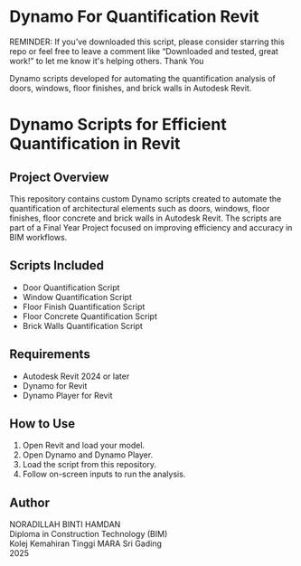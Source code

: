 # Dynamo For Quantification Revit
REMINDER: If you’ve downloaded this script, please consider starring this repo or feel free to leave a comment like “Downloaded and tested, great work!” to let me know it's helping others. Thank You

Dynamo scripts developed for automating the quantification analysis of doors, windows, floor finishes, and brick walls in Autodesk Revit. 
# Dynamo Scripts for Efficient Quantification in Revit

## Project Overview
This repository contains custom Dynamo scripts created to automate the quantification of architectural elements such as doors, windows, floor finishes, floor concrete and brick walls in Autodesk Revit. The scripts are part of a Final Year Project focused on improving efficiency and accuracy in BIM workflows.

## Scripts Included
- Door Quantification Script
- Window Quantification Script
- Floor Finish Quantification Script
- Floor Concrete Quantification Script
- Brick Walls Quantification Script

## Requirements
- Autodesk Revit 2024 or later
- Dynamo for Revit
- Dynamo Player for Revit

## How to Use
1. Open Revit and load your model.
2. Open Dynamo and Dynamo Player.
3. Load the script from this repository.
4. Follow on-screen inputs to run the analysis.

## Author
NORADILLAH BINTI HAMDAN  
Diploma in Construction Technology (BIM)  
Kolej Kemahiran Tinggi MARA Sri Gading  
2025
